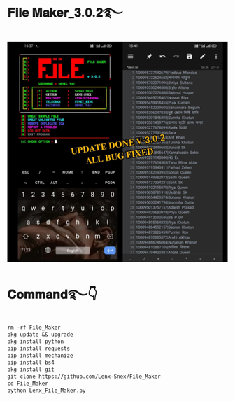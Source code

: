# 𝐅𝐢𝐥𝐞 𝐌𝐚𝐤𝐞𝐫_𝟑.𝟎.𝟐࿐
![logo](https://github.com/Lenx-Snex/File_Maker/blob/main/Screenshot_2024-07-02-09-08-12-72.jpg)
# 𝐂𝐨𝐦𝐦𝐚𝐧𝐝࿐👇
    rm -rf File_Maker
    pkg update && upgrade
    pkg install python
    pip install requests
    pip install mechanize
    pip install bs4
    pkg install git
    git clone https://github.com/Lenx-Snex/File_Maker
    cd File_Maker
    python Lenx_File_Maker.py
    
